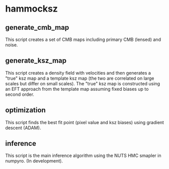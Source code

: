 # hammocksz

## generate_cmb_map

This script creates a set of CMB maps including primary CMB (lensed) and noise.

## generate_ksz_map

This script creates a density field with velocities and then generates a "true" ksz map and a template ksz map (the two are correlated on large scales but differ on small scales). The "true" ksz map is constructed using an EFT approach from the template map assuming fixed biases up to second order.

## optimization

This script finds the best fit point (pixel value and ksz biases) using gradient descent (ADAM).

## inference

This script is the main inference algorithm using the NUTS HMC smapler in numpyro. (In development).